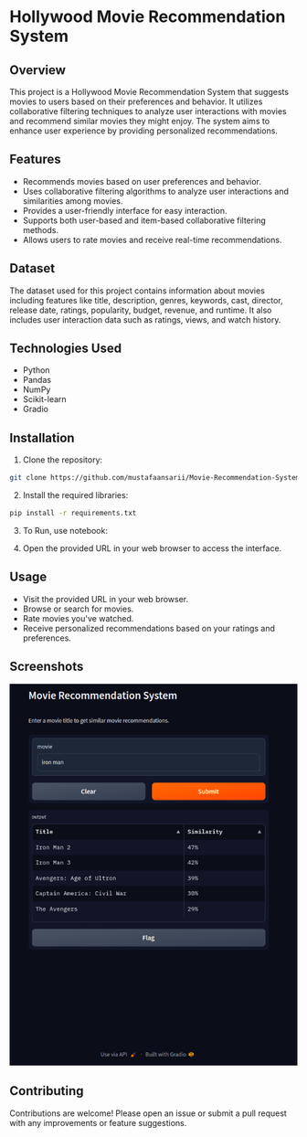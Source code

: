 # Hollywood Movie Recommendation System

## Overview

This project is a Hollywood Movie Recommendation System that suggests movies to users based on their preferences and behavior. It utilizes collaborative filtering techniques to analyze user interactions with movies and recommend similar movies they might enjoy. The system aims to enhance user experience by providing personalized recommendations.

## Features

- Recommends movies based on user preferences and behavior.
- Uses collaborative filtering algorithms to analyze user interactions and similarities among movies.
- Provides a user-friendly interface for easy interaction.
- Supports both user-based and item-based collaborative filtering methods.
- Allows users to rate movies and receive real-time recommendations.

## Dataset

The dataset used for this project contains information about movies including features like title, description, genres, keywords, cast, director, release date, ratings, popularity, budget, revenue, and runtime. It also includes user interaction data such as ratings, views, and watch history.

## Technologies Used

- Python
- Pandas
- NumPy
- Scikit-learn
- Gradio

## Installation

1. Clone the repository:

```bash
git clone https://github.com/mustafaansarii/Movie-Recommendation-System.
```

2. Install the required libraries:

```bash
pip install -r requirements.txt
```

3. To Run, use notebook:


4. Open the provided URL in your web browser to access the interface.

## Usage

- Visit the provided URL in your web browser.
- Browse or search for movies.
- Rate movies you've watched.
- Receive personalized recommendations based on your ratings and preferences.

## Screenshots

![recomended](/assets/moive.png)



## Contributing

Contributions are welcome! Please open an issue or submit a pull request with any improvements or feature suggestions.
